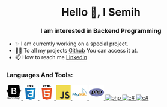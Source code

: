 <h1 align="center">Hello 👋, I Semih</h1>
<h3 align="center">I am interested in Backend Programming</h3>

- ✨ I am currently working on a special project.
- 👨‍💻 To all my projects [Github](https://www.github.com/semih816) You can access it at.
- 📫 How to reach me [LinkedIn](https://www.linkedin.com/in/semih-karada%C4%9F-777191235)



<h3 align="left">Languages And Tools:</h3>
<p align="left"> <a href="https://getbootstrap.com" target="_blank"> <img src="https://raw.githubusercontent.com/devicons/devicon/master/icons/bootstrap/bootstrap-plain-wordmark.svg" alt="bootstrap" width="40" height="40"/> </a><a href="https://www.w3schools.com/css/" target="_blank"> <img src="https://raw.githubusercontent.com/devicons/devicon/master/icons/css3/css3-original-wordmark.svg" alt="css3" width="40" height="40"/> </a> <a <a href="https://www.w3.org/html/" target="_blank"> <img src="https://raw.githubusercontent.com/devicons/devicon/master/icons/html5/html5-original-wordmark.svg" alt="html5" width="40" height="40"/> </a> <a href="https://developer.mozilla.org/en-US/docs/Web/JavaScript" target="_blank"> <img src="https://raw.githubusercontent.com/devicons/devicon/master/icons/javascript/javascript-original.svg" alt="javascript" width="40" height="40"/> </a> <a > <a href="https://www.mysql.com/" target="_blank"> <img src="https://raw.githubusercontent.com/devicons/devicon/master/icons/mysql/mysql-original-wordmark.svg" alt="mysql" width="40" height="40"/> </a>  <a href="https://www.php.net" target="_blank"> <img src="https://raw.githubusercontent.com/devicons/devicon/master/icons/php/php-original.svg" alt="php" width="40" height="40"/> </a> 
 <a href="https://code.visualstudio.com" target="_blank"> <img src="https://upload.wikimedia.org/wikipedia/commons/thumb/9/9a/Visual_Studio_Code_1.35_icon.svg/2048px-Visual_Studio_Code_1.35_icon.svg.png" alt="php" width="40" height="40"/> </a> 
 <a href="https://learn.microsoft.com/en-us/dotnet/csharp/" target="_blank"> <img src="https://cdn.worldvectorlogo.com/logos/c--4.svg" alt="c#" width="40" height="40"/> </a> 
 <a href="https://learn.microsoft.com/en-us/dotnet/csharp/" target="_blank"> <img src="(https://www.vectorlogo.zone/logos/nodejs/nodejs-icon.svg)" alt="c#" width="40" height="40"/> </a>
<!--
<hr>
<p align="center">
<img src="https://github-readme-stats.vercel.app/api?username=ffatihkaradag&count_private=true&theme=dark&show_icons=true" alt="fatih's Stats">
<img src="https://github-readme-stats.vercel.app/api/top-langs/?username=ffatihkaradag&show_icons=true&count_private=true&theme=dark&hide=ruby,swift,objective-c&langs_count=5" alt="fatih's languages">
</p>

**ffthkrdg/ffthkrdg** is a ✨ _special_ ✨ repository because its `README.md` (this file) appears on your GitHub profile.
#### 🛠 Skills
- PHP ⭐️⭐️⭐️⭐️⭐️
- HTML / CSS / JQUERY ⭐️⭐️⭐️⭐️⭐️


Here are some ideas to get you started:

- 🔭 I’m currently working on ...
- 🌱 I’m currently learning ...
- 👯 I’m looking to collaborate on ...
- 🤔 I’m looking for help with ...
- 💬 Ask me about ...
- 📫 How to reach me: ...
- 😄 Pronouns: ...
- ⚡ Fun fact: ...
-->
